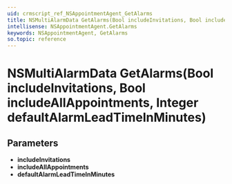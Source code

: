 ```yaml
---
uid: crmscript_ref_NSAppointmentAgent_GetAlarms
title: NSMultiAlarmData GetAlarms(Bool includeInvitations, Bool includeAllAppointments, Integer defaultAlarmLeadTimeInMinutes)
intellisense: NSAppointmentAgent.GetAlarms
keywords: NSAppointmentAgent, GetAlarms
so.topic: reference
---
```


# NSMultiAlarmData GetAlarms(Bool includeInvitations, Bool includeAllAppointments, Integer defaultAlarmLeadTimeInMinutes)

## Parameters

* **includeInvitations** 
* **includeAllAppointments** 
* **defaultAlarmLeadTimeInMinutes** 

